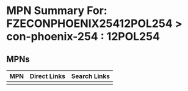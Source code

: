 



# MPN Summary For: FZECONPHOENIX25412POL254 > con-phoenix-254 : 12POL254

## MPNs
  

|MPN|Direct Links|Search Links|
| :--- | :--- | :--- |
||||
